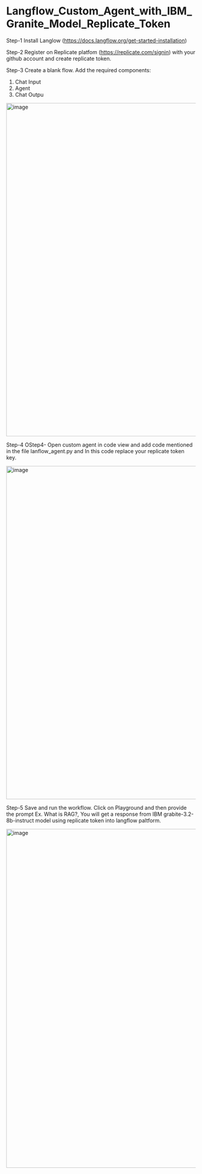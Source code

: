 # Langflow_Custom_Agent_with_IBM_Granite_Model_Replicate_Token

Step-1 Install Langlow (https://docs.langflow.org/get-started-installation)

Step-2 Register on Replicate platfom (https://replicate.com/signin) with your github account and create replicate token.

Step-3 Create a blank flow. Add the required components:

1. Chat Input
2. Agent
3. Chat Outpu
<img width="1517" height="887" alt="image" src="https://github.com/user-attachments/assets/169c04c1-458a-478c-bba3-a73fa4b4c5fe" />

Step-4 OStep4- Open custom agent in code view and add code mentioned in the file lanflow_agent.py and In this code replace your replicate token key.

<img width="1518" height="887" alt="image" src="https://github.com/user-attachments/assets/d3c4408d-3cf3-4a52-af78-9f55924db3ea" />

Step-5 Save and run the workflow. Click on Playground and then provide the prompt Ex. What is RAG?, You will get a response from IBM grabite-3.2-8b-instruct model using replicate token into langflow paltform.

<img width="1525" height="902" alt="image" src="https://github.com/user-attachments/assets/2678cffd-9fc3-43c9-ac61-efb713ccd754" />
